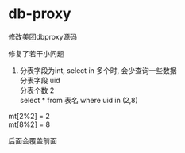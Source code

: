 # db-proxy

修改美团dbproxy源码

修复了若干小问题<br/>
1. 分表字段为int, select in 多个时, 会少查询一些数据<br/>
分表字段 uid<br/>
分表个数 2<br/>
select * from 表名 where uid in (2,8)<br/>

mt[2%2] = 2<br/>
mt[8%2] = 8<br/>

后面会覆盖前面<br/>

